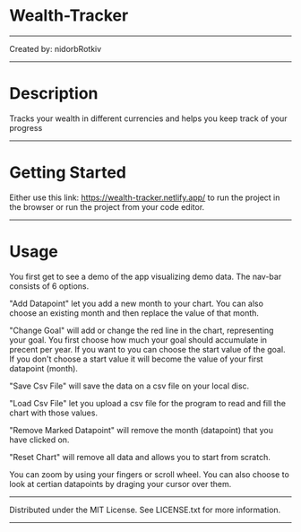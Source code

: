 # Wealth-Tracker

 ---------------------------------------------------------------------
 Created by: nidorbRotkiv

 ---------------------------------------------------------------------
 # Description

 Tracks your wealth in different currencies and helps you keep track of your progress

 ---------------------------------------------------------------------
 # Getting Started

 Either use this link: https://wealth-tracker.netlify.app/ to run the project in the browser or run the project from your code editor.

 ---------------------------------------------------------------------
 # Usage

 You first get to see a demo of the app visualizing demo data.
 The nav-bar consists of 6 options.

 "Add Datapoint" let you add a new month to your chart. You can also choose an existing month and then replace the value of that month.

 "Change Goal" will add or change the red line in the chart, representing your goal. You first choose how much your goal should accumulate in precent per year. If you want to you can choose the start value of the goal. If you don't choose a start value it will become the value of your first datapoint (month).

 "Save Csv File" will save the data on a csv file on your local disc.

 "Load Csv File" let you upload a csv file for the program to read and fill the chart with those values.

 "Remove Marked Datapoint" will remove the month (datapoint) that you have clicked on.

 "Reset Chart" will remove all data and allows you to start from scratch.
 
 You can zoom by using your fingers or scroll wheel. You can also choose to look at certian datapoints by draging your cursor over them.

 ---------------------------------------------------------------------
 Distributed under the MIT License. See LICENSE.txt for more information.

 ---------------------------------------------------------------------



 
